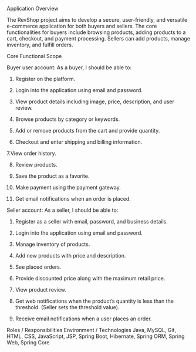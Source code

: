 Application Overview

The RevShop project aims to develop a secure, user-friendly, and versatile e-commerce application for both buyers and sellers. The core functionalities for buyers include browsing products, adding products to a cart, checkout, and payment processing. Sellers can add products, manage inventory, and fulfill orders. 

Core Functional Scope

 

Buyer user account: As a buyer, I should be able to: 

1. Register on the platform.

2. Login into the application using email and password.

3. View product details including image, price, description, and user review.

4. Browse products by category or keywords.

5. Add or remove products from the cart and provide quantity.

6. Checkout and enter shipping and billing information.

7.View order history.

8. Review products.

9. Save the product as a favorite.

10. Make payment using the payment gateway. 

11. Get email notifications when an order is placed. 

Seller account: As a seller, I should be able to: 

1. Register as a seller with email, password, and business details.

2. Login into the application using email and password.

3. Manage inventory of products.

4. Add new products with price and description.

5. See placed orders.

6. Provide discounted price along with the maximum retail price.

7. View product review.

8. Get web notifications when the product’s quantity is less than the threshold. (Seller sets the threshold value).

9. Receive email notifications when a user places an order. 


Roles / Responsibilities 
Environment / Technologies 
Java, MySQL, Git, HTML, CSS, JavaScript, JSP, Spring Boot, Hibernate, Spring ORM, Spring Web, Spring Core
